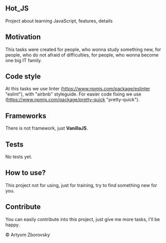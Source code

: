 ## Hot_JS
Project about learning JavaScript, features, details

## Motivation
This tasks were created for people, who wonna study something new, for people, who do not afraid of difficulties, 
for people, who wonna become one big IT family.

## Code style
At this tasks we use linter (https://www.npmjs.com/package/eslinter "eslint"), with "airbnb" styleguide.
For easier code fixing we use (https://www.npmjs.com/package/pretty-quick "pretty-quick").

## Frameworks
There is not framework, just **VanillaJS**.

## Tests
No tests yet.

## How to use?
This project not for using, just for training, try to find something new for you.

## Contribute
You can easily contribute into this project, just give me more tasks, I'll be happy. 

© Artyom Zborovsky